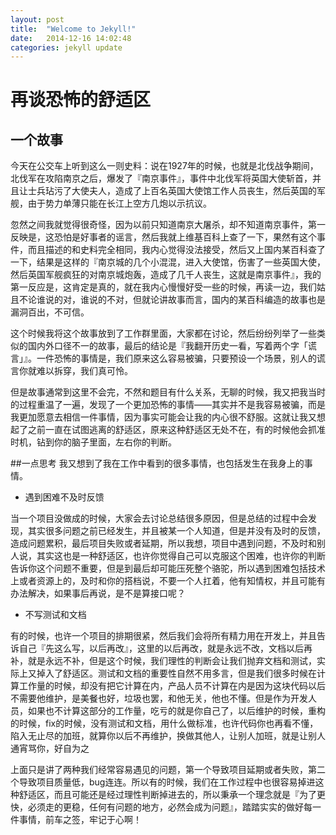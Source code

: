 ```yaml
---
layout: post
title:  "Welcome to Jekyll!"
date:   2014-12-16 14:02:48
categories: jekyll update
---
```

再谈恐怖的舒适区
===

## 一个故事
今天在公交车上听到这么一则史料：说在1927年的时候，也就是北伐战争期间，北伐军在攻陷南京之后，爆发了『南京事件』，事件中北伐军将英国大使斩首，并且让士兵玷污了大使夫人，造成了上百名英国大使馆工作人员丧生，然后英国的军舰，由于势力单薄只能在长江上空方几炮以示抗议。

忽然之间我就觉得很奇怪，因为以前只知道南京大屠杀，却不知道南京事件，第一反映是，这恐怕是好事者的谣言，然后我就上维基百科上查了一下，果然有这个事件，而且描述的和史料完全相同，我内心觉得没法接受，然后又上国内某百科查了一下，结果是这样的『南京城的几个小混混，进入大使馆，伤害了一些英国大使，然后英国军舰疯狂的对南京城炮轰，造成了几千人丧生，这就是南京事件』，我的第一反应是，这肯定是真的，就在我内心慢慢好受一些的时候，再读一边，我们姑且不论谁说的对，谁说的不对，但就论讲故事而言，国内的某百科编造的故事也是漏洞百出，不可信。

这个时候我将这个故事放到了工作群里面，大家都在讨论，然后纷纷列举了一些类似的国内外口径不一的故事，最后的结论是『我翻开历史一看，写着两个字「谎言」』。一件恐怖的事情是，我们原来这么容易被骗，只要预设一个场景，别人的谎言你就难以拆穿，我们真可怜。

但是故事通常到这里不会完，不然和题目有什么关系，无聊的时候，我又把我当时的过程重温了一遍，发现了一个更加恐怖的事情——其实并不是我容易被骗，而是我更加愿意去相信一件事情，因为事实可能会让我的内心很不舒服。这就让我又想起了之前一直在试图逃离的舒适区，原来这种舒适区无处不在，有的时候他会抓准时机，钻到你的脑子里面，左右你的判断。

##一点思考
我又想到了我在工作中看到的很多事情，也包括发生在我身上的事情。

*    遇到困难不及时反馈

当一个项目没做成的时候，大家会去讨论总结很多原因，但是总结的过程中会发现，其实很多问题之前已经发生，并且被某一个人知道，但是并没有及时的反馈，造成问题累积，最后项目失败或者延期，所以我想，项目中遇到问题，不及时和别人说，其实这也是一种舒适区，也许你觉得自己可以克服这个困难，也许你的判断告诉你这个问题不重要，但是到最后却可能压死整个骆驼，所以遇到困难包括技术上或者资源上的，及时和你的搭档说，不要一个人扛着，他有知情权，并且可能有办法解决，如果事后再说，是不是算接口呢？

*    不写测试和文档

有的时候，也许一个项目的排期很紧，然后我们会将所有精力用在开发上，并且告诉自己『先这么写，以后再改』，这里的以后再改，就是永远不改，文档以后再补，就是永远不补，但是这个时候，我们理性的判断会让我们抛弃文档和测试，实际上又掉入了舒适区。测试和文档的重要性自然不用多言，但是我们很多时候在计算工作量的时候，却没有把它计算在内，产品人员不计算在内是因为这块代码以后不需要他维护，是美餐也好，垃圾也罢，和他无关，他也不懂。但是作为开发人员，如果也不计算这部分的工作量，吃亏的就是你自己了，以后维护的时候，重构的时候，fix的时候，没有测试和文档，用什么做标准，也许代码你也再看不懂，陷入无止尽的加班，就算你以后不再维护，换做其他人，让别人加班，就是让别人通宵骂你，好自为之

上面只是讲了两种我们经常容易遇见的问题，第一个导致项目延期或者失败，第二个导致项目质量低，bug连连。所以有的时候，我们在工作过程中也很容易掉进这种舒适区，而且可能还是经过理性判断掉进去的，所以秉承一个理念就是『为了更快，必须走的更稳，任何有问题的地方，必然会成为问题』，踏踏实实的做好每一件事情，前车之签，牢记于心啊！

[jekyll]:      http://jekyllrb.com
[jekyll-gh]:   https://github.com/jekyll/jekyll
[jekyll-help]: https://github.com/jekyll/jekyll-help
